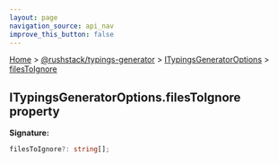 ```yaml
---
layout: page
navigation_source: api_nav
improve_this_button: false
---
```



[Home](./index.md) &gt; [@rushstack/typings-generator](./typings-generator.md) &gt; [ITypingsGeneratorOptions](./typings-generator.itypingsgeneratoroptions.md) &gt; [filesToIgnore](./typings-generator.itypingsgeneratoroptions.filestoignore.md)

## ITypingsGeneratorOptions.filesToIgnore property

<b>Signature:</b>

```typescript
filesToIgnore?: string[];
```
